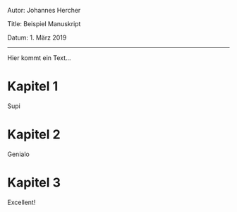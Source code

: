 Autor: Johannes Hercher

Title: Beispiel Manuskript

Datum: 1. März 2019


----------------

Hier kommt ein Text...


# Kapitel 1
Supi
# Kapitel 2
Genialo 
# Kapitel 3
Excellent!



